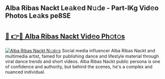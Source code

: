 ## Alba Ribas Nackt Le𝚊k𝚎d N𝚞𝚍e - Part-lKg Vid𝚎o Photos Le𝚊ks pe8SE

# <h2><a href="http://fb2jcqi.evod.top/?m=Alba+Ribas+Nackt">🔗 👉🔴 Alba Ribas Nackt Vid𝚎o Ph𝚘t𝚘s</a></h2>

[![Alba Ribas Nackt N𝚞d𝚎s](https://i.imgur.com/8V9OHl7.gif)](http://fb2jcqi.evod.top/?m=Alba+Ribas+Nackt)
Social media influencer Alba Ribas Nackt and multimedia artist, famed for publishing dance and lifestyle material through viral dance trends and short videos. Alba Ribas Nackt public persona is one of confidence and authority, but behind the scenes, he's a complex and nuanced individual. 
